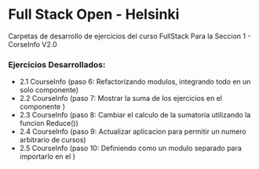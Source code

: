 # Full Stack Open - Helsinki

Carpetas de desarrollo de ejercicios del curso FullStack Para la Seccion 1 - CorseInfo V2.0


### Ejercicios Desarrollados:
- 2.1 CourseInfo (paso 6: Refactorizando modulos, integrando todo en un solo componente)
- 2.2 CourseInfo (paso 7: Mostrar la suma de los ejercicios en el componente <Course>)
- 2.3 CourseInfo (paso 8: Cambiar el calculo de la sumatoria utilizando la funcion Reduce())
- 2.4 CourseInfo (paso 9: Actualizar aplicacion para permitir un numero arbitrario de cursos)
- 2.5 CourseInfo (paso 10: Definiendo <Course /> como un modulo separado para importarlo en el <App>)